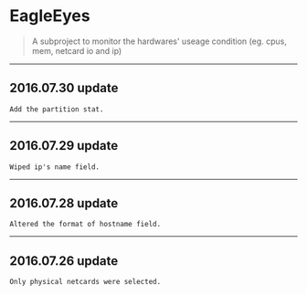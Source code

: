 # EagleEyes
> A subproject to monitor the hardwares' useage condition (eg. cpus, mem, netcard io and ip)

---
## 2016.07.30 update
    Add the partition stat.
---
## 2016.07.29 update
    Wiped ip's name field.
---
## 2016.07.28 update
    Altered the format of hostname field.
---
## 2016.07.26 update 
    Only physical netcards were selected.